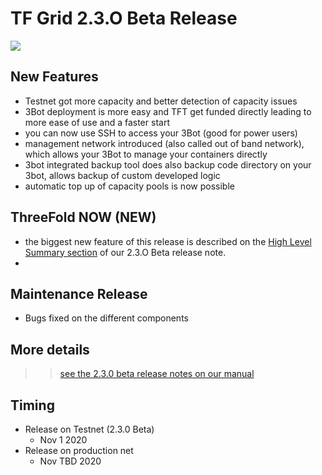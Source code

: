 # TF Grid 2.3.O Beta Release 

![](img/roadmap.png)


## New Features

- Testnet got more capacity and better detection of capacity issues
- 3Bot deployment is more easy and TFT get funded directly leading to more ease of use and a faster start
- you can now use SSH to access your 3Bot (good for power users)
- management network introduced (also called out of band network), which allows your 3Bot to manage your containers directly
- 3bot integrated backup tool does also backup code directory on your 3bot, allows backup of custom developed logic
- automatic top up of capacity pools is now possible

## ThreeFold NOW (NEW)

- the biggest new feature of this release is described on the [High Level Summary section](https://manual2.threefold.io/#/release_notes_2.3.0_beta?id=high-level-brief-summary) of our 2.3.O Beta release note.
- 

## Maintenance Release

- Bugs fixed on the different components

## More details

>> [see the 2.3.0 beta release notes on our manual](sdk:release_notes_2_3_0)

## Timing

- Release on Testnet (2.3.0 Beta)
   - Nov 1 2020
- Release on production net
   - Nov TBD 2020

